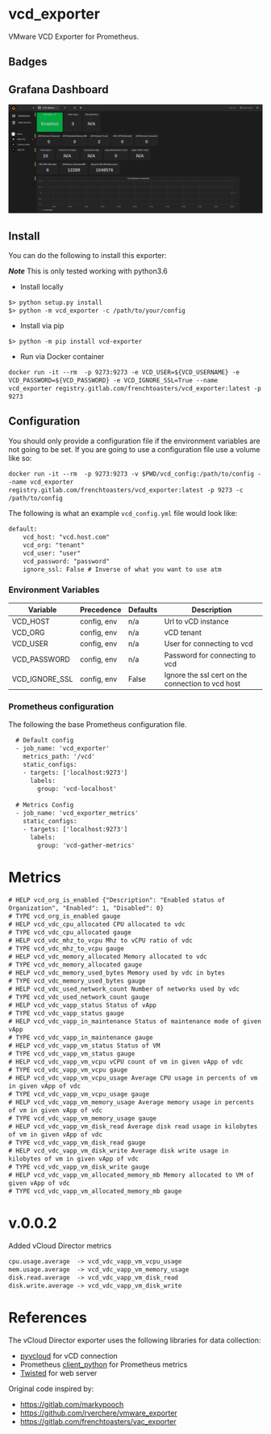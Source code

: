 # vcd_exporter

VMware VCD Exporter for Prometheus. 

## Badges

## Grafana Dashboard

![Grafana](Dashboard.png "vCD Dashboard")

## Install

You can do the following to install this exporter:

***Note*** This is only tested working with python3.6

* Install locally

```
$> python setup.py install
$> python -m vcd_exporter -c /path/to/your/config
```

* Install via pip

```
$> python -m pip install vcd-exporter
```

* Run via Docker container

```
docker run -it --rm  -p 9273:9273 -e VCD_USER=${VCD_USERNAME} -e VCD_PASSWORD=${VCD_PASSWORD} -e VCD_IGNORE_SSL=True --name vcd_exporter registry.gitlab.com/frenchtoasters/vcd_exporter:latest -p 9273
```

## Configuration 

You should only provide a configuration file if the environment variables are not going to be set. If you are going to use a configuration file use a volume like so:

```
docker run -it --rm  -p 9273:9273 -v $PWD/vcd_config:/path/to/config --name vcd_exporter registry.gitlab.com/frenchtoasters/vcd_exporter:latest -p 9273 -c /path/to/config
```


The following is what an example `vcd_config.yml` file would look like:

```
default:
    vcd_host: "vcd.host.com"
    vcd_org: "tenant"
    vcd_user: "user"
    vcd_password: "password"
    ignore_ssl: False # Inverse of what you want to use atm
```

### Environment Variables

| Variable       | Precedence             | Defaults | Description                                       |
|----------------|------------------------|----------|---------------------------------------------------|
| VCD_HOST       | config, env            | n/a      | Url to vCD instance                               |
| VCD_ORG        | config, env            | n/a      | vCD tenant                                        |
| VCD_USER       | config, env            | n/a      | User for connecting to vcd                        |
| VCD_PASSWORD   | config, env            | n/a      | Password for connecting to vcd                    |
| VCD_IGNORE_SSL | config, env            | False    | Ignore the ssl cert on the connection to vcd host |


### Prometheus configuration

The following the base Prometheus configuration file.

```
  # Default config
  - job_name: 'vcd_exporter'
    metrics_path: '/vcd'
    static_configs:
    - targets: ['localhost:9273']
      labels: 
        group: 'vcd-localhost'
  
  # Metrics Config
  - job_name: 'vcd_exporter_metrics'
    static_configs:
    - targets: ['localhost:9273']
      labels: 
        group: 'vcd-gather-metrics'
```

# Metrics

```
# HELP vcd_org_is_enabled {"Description": "Enabled status of Organization", "Enabled": 1, "Disabled": 0}
# TYPE vcd_org_is_enabled gauge
# HELP vcd_vdc_cpu_allocated CPU allocated to vdc
# TYPE vcd_vdc_cpu_allocated gauge
# HELP vcd_vdc_mhz_to_vcpu Mhz to vCPU ratio of vdc
# TYPE vcd_vdc_mhz_to_vcpu gauge
# HELP vcd_vdc_memory_allocated Memory allocated to vdc
# TYPE vcd_vdc_memory_allocated gauge
# HELP vcd_vdc_memory_used_bytes Memory used by vdc in bytes
# TYPE vcd_vdc_memory_used_bytes gauge
# HELP vcd_vdc_used_network_count Number of networks used by vdc
# TYPE vcd_vdc_used_network_count gauge
# HELP vcd_vdc_vapp_status Status of vApp
# TYPE vcd_vdc_vapp_status gauge
# HELP vcd_vdc_vapp_in_maintenance Status of maintenance mode of given vApp
# TYPE vcd_vdc_vapp_in_maintenance gauge
# HELP vcd_vdc_vapp_vm_status Status of VM
# TYPE vcd_vdc_vapp_vm_status gauge
# HELP vcd_vdc_vapp_vm_vcpu vCPU count of vm in given vApp of vdc
# TYPE vcd_vdc_vapp_vm_vcpu gauge
# HELP vcd_vdc_vapp_vm_vcpu_usage Average CPU usage in percents of vm in given vApp of vdc
# TYPE vcd_vdc_vapp_vm_vcpu_usage gauge
# HELP vcd_vdc_vapp_vm_memory_usage Average memory usage in percents of vm in given vApp of vdc
# TYPE vcd_vdc_vapp_vm_memory_usage gauge
# HELP vcd_vdc_vapp_vm_disk_read Average disk read usage in kilobytes of vm in given vApp of vdc
# TYPE vcd_vdc_vapp_vm_disk_read gauge
# HELP vcd_vdc_vapp_vm_disk_write Average disk write usage in kilobytes of vm in given vApp of vdc
# TYPE vcd_vdc_vapp_vm_disk_write gauge
# HELP vcd_vdc_vapp_vm_allocated_memory_mb Memory allocated to VM of given vApp of vdc
# TYPE vcd_vdc_vapp_vm_allocated_memory_mb gauge
```

# v.0.0.2

Added vCloud Director metrics 
```
cpu.usage.average  -> vcd_vdc_vapp_vm_vcpu_usage
mem.usage.average  -> vcd_vdc_vapp_vm_memory_usage
disk.read.average  -> vcd_vdc_vapp_vm_disk_read
disk.write.average -> vcd_vdc_vapp_vm_disk_write
```


# References

The vCloud Director exporter uses the following libraries for data collection:

* [pyvcloud](https://github.com/vmware/pyvcloud) for vCD connection
* Prometheus [client_python](https://github.com/prometheus/client_python) for Prometheus metrics
* [Twisted](https://twistedmatrix.com/trac/) for web server

Original code inspired by:

* https://gitlab.com/markypooch
* https://github.com/rverchere/vmware_exporter
* https://gitlab.com/frenchtoasters/vac_exporter
